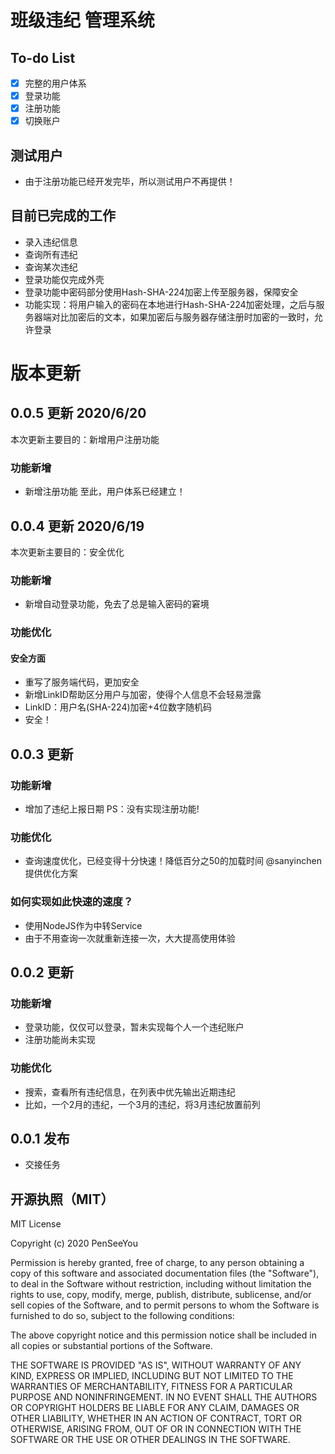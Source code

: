 # 班级违纪 管理系统

## To-do List
- [x] 完整的用户体系
 - [x] 登录功能
 - [x] 注册功能
 - [x] 切换账户

## 测试用户
- 由于注册功能已经开发完毕，所以测试用户不再提供！

## 目前已完成的工作
- 录入违纪信息
- 查询所有违纪
- 查询某次违纪
- 登录功能仅完成外壳
- 登录功能中密码部分使用Hash-SHA-224加密上传至服务器，保障安全
- 功能实现：将用户输入的密码在本地进行Hash-SHA-224加密处理，之后与服务器端对比加密后的文本，如果加密后与服务器存储注册时加密的一致时，允许登录

# 版本更新
## 0.0.5 更新 2020/6/20
本次更新主要目的：新增用户注册功能
### 功能新增
- 新增注册功能
至此，用户体系已经建立！

## 0.0.4 更新 2020/6/19
本次更新主要目的：安全优化
### 功能新增
- 新增自动登录功能，免去了总是输入密码的窘境

### 功能优化
#### 安全方面
- 重写了服务端代码，更加安全
- 新增LinkID帮助区分用户与加密，使得个人信息不会轻易泄露
- LinkID：用户名(SHA-224)加密+4位数字随机码
- 安全！

## 0.0.3 更新
### 功能新增
- 增加了违纪上报日期
PS：没有实现注册功能!

### 功能优化
- 查询速度优化，已经变得十分快速！降低百分之50的加载时间
@sanyinchen提供优化方案

### 如何实现如此快速的速度？
- 使用NodeJS作为中转Service
- 由于不用查询一次就重新连接一次，大大提高使用体验

## 0.0.2 更新
### 功能新增
- 登录功能，仅仅可以登录，暂未实现每个人一个违纪账户
 - 注册功能尚未实现

### 功能优化
- 搜索，查看所有违纪信息，在列表中优先输出近期违纪
 - 比如，一个2月的违纪，一个3月的违纪，将3月违纪放置前列

## 0.0.1 发布
- 交接任务

## 开源执照（MIT）
MIT License

Copyright (c) 2020 PenSeeYou

Permission is hereby granted, free of charge, to any person obtaining a copy
of this software and associated documentation files (the "Software"), to deal
in the Software without restriction, including without limitation the rights
to use, copy, modify, merge, publish, distribute, sublicense, and/or sell
copies of the Software, and to permit persons to whom the Software is
furnished to do so, subject to the following conditions:

The above copyright notice and this permission notice shall be included in all
copies or substantial portions of the Software.

THE SOFTWARE IS PROVIDED "AS IS", WITHOUT WARRANTY OF ANY KIND, EXPRESS OR
IMPLIED, INCLUDING BUT NOT LIMITED TO THE WARRANTIES OF MERCHANTABILITY,
FITNESS FOR A PARTICULAR PURPOSE AND NONINFRINGEMENT. IN NO EVENT SHALL THE
AUTHORS OR COPYRIGHT HOLDERS BE LIABLE FOR ANY CLAIM, DAMAGES OR OTHER
LIABILITY, WHETHER IN AN ACTION OF CONTRACT, TORT OR OTHERWISE, ARISING FROM,
OUT OF OR IN CONNECTION WITH THE SOFTWARE OR THE USE OR OTHER DEALINGS IN THE
SOFTWARE.
